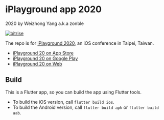 # iPlayground app 2020

2020 by Weizhong Yang a.k.a zonble

[![bitrise](https://app.bitrise.io/app/9452aea37b7d2d45.svg?token=ykuUH8L5yjP3rf3P8cuuYQ)](https://app.bitrise.io/app/9452aea37b7d2d45)

The repo is for [iPlayground 2020](https://iplayground.io/2020/), an iOS
conference in Taipei, Taiwan.

- [iPlayground 20 on App Store](https://apps.apple.com/tw/app/iplayground-18/id1367423535)
- [iPlayground 20 on Google Play](https://play.google.com/store/apps/details?id=net.zonble.iplayground19)
- [iPlayground 20 on Web](http://iplayground.io/2020app)

## Build

This is a Flutter app, so you can build the app using Flutter tools.

- To build the iOS version, call `flutter build ios`.
- To build the Android version, call `flutter build apk` or `flutter build aab`.
